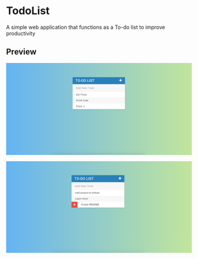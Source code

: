 # TodoList
A simple web application that functions as a To-do list to improve productivity

## Preview

![Preview1](preview/preview1.png)

![Preview2](preview/preview2.png)
